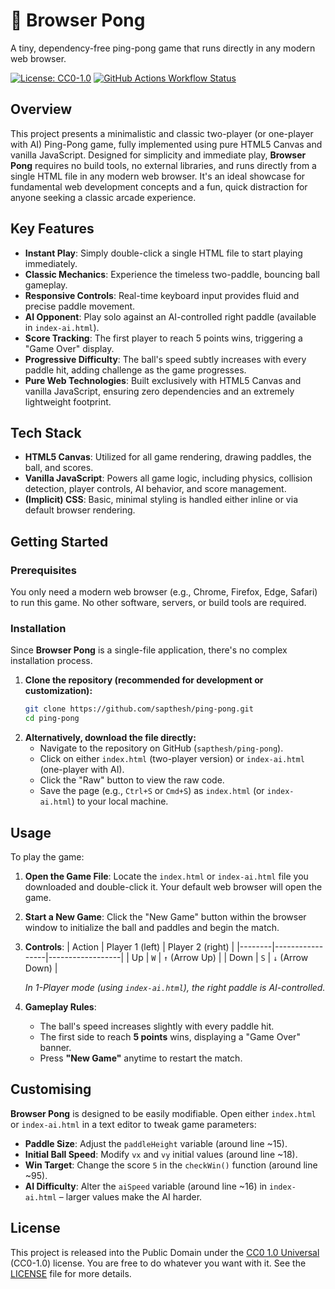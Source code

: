 # 🏓 Browser Pong
A tiny, dependency-free ping-pong game that runs directly in any modern web browser.

[![License: CC0-1.0](https://img.shields.io/badge/License-CC0--1.0-lightgrey.svg)](LICENSE)
[![GitHub Actions Workflow Status](https://github.com/sapthesh/ping-pong/workflows/static/badge.svg)](https://github.com/sapthesh/ping-pong/actions?query=workflow%3Astatic)

## Overview
This project presents a minimalistic and classic two-player (or one-player with AI) Ping-Pong game, fully implemented using pure HTML5 Canvas and vanilla JavaScript. Designed for simplicity and immediate play, **Browser Pong** requires no build tools, no external libraries, and runs directly from a single HTML file in any modern web browser. It's an ideal showcase for fundamental web development concepts and a fun, quick distraction for anyone seeking a classic arcade experience.

## Key Features
*   **Instant Play**: Simply double-click a single HTML file to start playing immediately.
*   **Classic Mechanics**: Experience the timeless two-paddle, bouncing ball gameplay.
*   **Responsive Controls**: Real-time keyboard input provides fluid and precise paddle movement.
*   **AI Opponent**: Play solo against an AI-controlled right paddle (available in `index-ai.html`).
*   **Score Tracking**: The first player to reach 5 points wins, triggering a "Game Over" display.
*   **Progressive Difficulty**: The ball's speed subtly increases with every paddle hit, adding challenge as the game progresses.
*   **Pure Web Technologies**: Built exclusively with HTML5 Canvas and vanilla JavaScript, ensuring zero dependencies and an extremely lightweight footprint.

## Tech Stack
*   **HTML5 Canvas**: Utilized for all game rendering, drawing paddles, the ball, and scores.
*   **Vanilla JavaScript**: Powers all game logic, including physics, collision detection, player controls, AI behavior, and score management.
*   **(Implicit) CSS**: Basic, minimal styling is handled either inline or via default browser rendering.

## Getting Started

### Prerequisites
You only need a modern web browser (e.g., Chrome, Firefox, Edge, Safari) to run this game. No other software, servers, or build tools are required.

### Installation
Since **Browser Pong** is a single-file application, there's no complex installation process.

1.  **Clone the repository (recommended for development or customization):**
    ```bash
    git clone https://github.com/sapthesh/ping-pong.git
    cd ping-pong
    ```
2.  **Alternatively, download the file directly:**
    *   Navigate to the repository on GitHub (`sapthesh/ping-pong`).
    *   Click on either `index.html` (two-player version) or `index-ai.html` (one-player with AI).
    *   Click the "Raw" button to view the raw code.
    *   Save the page (e.g., `Ctrl+S` or `Cmd+S`) as `index.html` (or `index-ai.html`) to your local machine.

## Usage
To play the game:

1.  **Open the Game File**: Locate the `index.html` or `index-ai.html` file you downloaded and double-click it. Your default web browser will open the game.
2.  **Start a New Game**: Click the "New Game" button within the browser window to initialize the ball and paddles and begin the match.
3.  **Controls**:
    | Action | Player 1 (left) | Player 2 (right) |
    |--------|-----------------|------------------|
    | Up     | `W`             | `↑` (Arrow Up)   |
    | Down   | `S`             | `↓` (Arrow Down) |

    *In 1-Player mode (using `index-ai.html`), the right paddle is AI-controlled.*

4.  **Gameplay Rules**:
    *   The ball's speed increases slightly with every paddle hit.
    *   The first side to reach **5 points** wins, displaying a "Game Over" banner.
    *   Press **"New Game"** anytime to restart the match.

## Customising
**Browser Pong** is designed to be easily modifiable. Open either `index.html` or `index-ai.html` in a text editor to tweak game parameters:

*   **Paddle Size**: Adjust the `paddleHeight` variable (around line ~15).
*   **Initial Ball Speed**: Modify `vx` and `vy` initial values (around line ~18).
*   **Win Target**: Change the score `5` in the `checkWin()` function (around line ~95).
*   **AI Difficulty**: Alter the `aiSpeed` variable (around line ~16) in `index-ai.html` – larger values make the AI harder.

## License
This project is released into the Public Domain under the [CC0 1.0 Universal](https://creativecommons.org/publicdomain/zero/1.0/) (CC0-1.0) license. You are free to do whatever you want with it. See the [LICENSE](LICENSE) file for more details.
